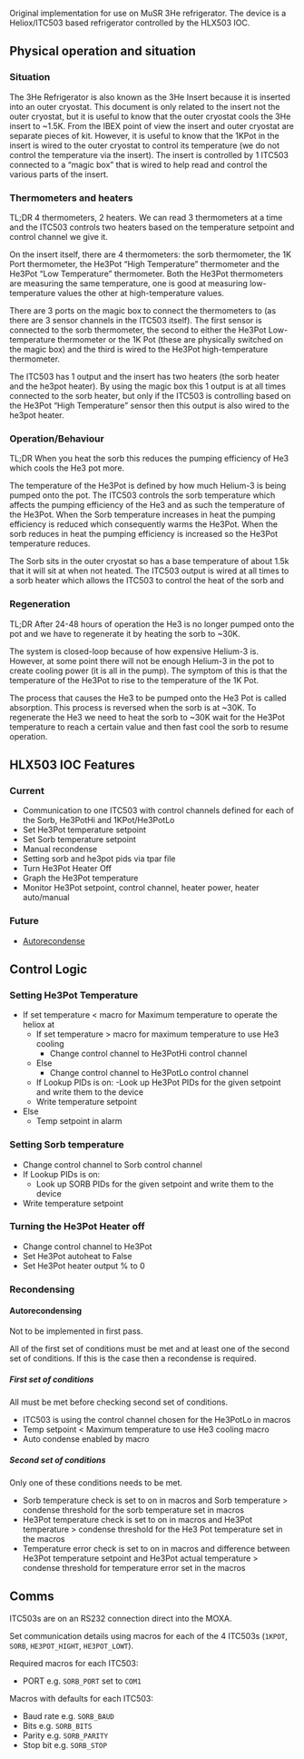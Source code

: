 Original implementation for use on MuSR 3He refrigerator. The device is a Heliox/ITC503 based refrigerator controlled by the HLX503 IOC.

## Physical operation and situation

### Situation

The 3He Refrigerator is also known as the 3He Insert because it is inserted into an outer cryostat. This document is only related to the insert not the outer cryostat, but it is useful to know that the outer cryostat cools the 3He insert to ~1.5K. From the IBEX point of view the insert and outer cryostat are separate pieces of kit. However, it is useful to know that the 1KPot in the insert is wired to the outer cryostat to control its temperature (we do not control the temperature via the insert). The insert is controlled by 1 ITC503 connected to a “magic box” that is wired to help read and control the various parts of the insert.

### Thermometers and heaters

TL;DR 4 thermometers, 2 heaters. We can read 3 thermometers at a time and the ITC503 controls two heaters based on the temperature setpoint and control channel we give it.

On the insert itself, there are 4 thermometers: the sorb thermometer, the 1K Port thermometer, the He3Pot “High Temperature” thermometer and the He3Pot “Low Temperature” thermometer. Both the He3Pot thermometers are measuring the same temperature, one is good at measuring low-temperature values the other at high-temperature values.

There are 3 ports on the magic box to connect the thermometers to (as there are 3 sensor channels in the ITC503 itself). The first sensor is connected to the sorb thermometer, the second to either the He3Pot Low-temperature thermometer or the 1K Pot (these are physically switched on the magic box) and the third is wired to the He3Pot high-temperature thermometer.

The ITC503 has 1 output and the insert has two heaters (the sorb heater and the he3pot heater). By using the magic box this 1 output is at all times connected to the sorb heater, but only if the ITC503 is controlling based on the He3Pot “High Temperature” sensor then this output is also wired to the he3pot heater. 

### Operation/Behaviour

TL;DR When you heat the sorb this reduces the pumping efficiency of He3 which cools the He3 pot more.

The temperature of the He3Pot is defined by how much Helium-3 is being pumped onto the pot. The ITC503 controls the sorb temperature which affects the pumping efficiency of the He3 and as such the temperature of the He3Pot. When the Sorb temperature increases in heat the pumping efficiency is reduced which consequently warms the He3Pot. When the sorb reduces in heat the pumping efficiency is increased so the He3Pot temperature reduces.

The Sorb sits in the outer cryostat so has a base temperature of about 1.5k that it will sit at when not heated. The ITC503 output is wired at all times to a sorb heater which allows the ITC503 to control the heat of the sorb and 

### Regeneration

TL;DR After 24-48 hours of operation the He3 is no longer pumped onto the pot and we have to regenerate it by heating the sorb to ~30K.

The system is closed-loop because of how expensive Helium-3 is. However, at some point there will not be enough Helium-3 in the pot to create cooling power (it is all in the pump). The symptom of this is that the temperature of the He3Pot to rise to the temperature of the 1K Pot.

The process that causes the He3 to be pumped onto the He3 Pot is called absorption. This process is reversed when the sorb is at ~30K. To regenerate the He3 we need to heat the sorb to ~30K wait for the He3Pot temperature to reach a certain value and then fast cool the sorb to resume operation.


## HLX503 IOC Features

### Current

- Communication to one ITC503 with control channels defined for each of the Sorb, He3PotHi and 1KPot/He3PotLo
- Set He3Pot temperature setpoint
- Set Sorb temperature setpoint
- Manual recondense
- Setting sorb and he3pot pids via tpar file
- Turn He3Pot Heater Off
- Graph the He3Pot temperature
- Monitor He3Pot setpoint, control channel, heater power, heater auto/manual

### Future

- [Autorecondense](https://github.com/ISISComputingGroup/IBEX/issues/6292)

## Control Logic

### Setting He3Pot Temperature

- If set temperature < macro for Maximum temperature to operate the heliox at
  - If set temperature > macro for maximum temperature to use He3 cooling
    - Change control channel to He3PotHi control channel
  - Else
    - Change control channel to He3PotLo control channel
  - If Lookup PIDs is on:
    -Look up He3Pot PIDs for the given setpoint and write them to the device
  - Write temperature setpoint
- Else
  - Temp setpoint in alarm

### Setting Sorb temperature

- Change control channel to Sorb control channel
- If Lookup PIDs is on:
  - Look up SORB PIDs for the given setpoint and write them to the device
- Write temperature setpoint

### Turning the He3Pot Heater off

- Change control channel to He3Pot
- Set He3Pot autoheat to False
- Set He3Pot heater output % to 0

### Recondensing

#### Autorecondensing

Not to be implemented in first pass.

All of the first set of conditions must be met and at least one of the second set of conditions. If this is the case then a recondense is required.

##### First set of conditions

All must be met before checking second set of conditions.

- ITC503 is using the control channel chosen for the He3PotLo in macros
- Temp setpoint < Maximum temperature to use He3 cooling macro
- Auto condense enabled by macro

##### Second set of conditions

Only one of these conditions needs to be met. 

- Sorb temperature check is set to on in macros and Sorb temperature > condense threshold for the sorb temperature set in macros
- He3Pot temperature check is set to on in macros and He3Pot temperature > condense threshold for the He3 Pot temperature set in the macros
- Temperature error check is set to on in macros and difference between He3Pot temperature setpoint and He3Pot actual temperature > condense threshold for temperature error set in the macros



## Comms

ITC503s are on an RS232 connection direct into the MOXA.

Set communication details using macros for each of the 4 ITC503s (`1KPOT`, `SORB`, `HE3POT_HIGHT`, `HE3POT_LOWT`).

Required macros for each ITC503:
- PORT e.g. `SORB_PORT` set to `COM1`

Macros with defaults for each ITC503:
- Baud rate e.g. `SORB_BAUD`
- Bits e.g. `SORB_BITS`
- Parity e.g. `SORB_PARITY`
- Stop bit e.g. `SORB_STOP`
